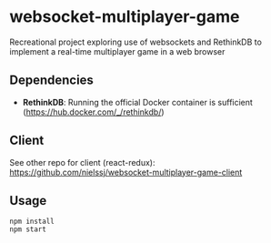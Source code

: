 # websocket-multiplayer-game
Recreational project exploring use of websockets and RethinkDB to implement a real-time multiplayer game in a web browser

## Dependencies
 - **RethinkDB**: Running the official Docker container is sufficient (https://hub.docker.com/_/rethinkdb/)

## Client
See other repo for client (react-redux):
https://github.com/nielssj/websocket-multiplayer-game-client

## Usage
```text
npm install
npm start
```